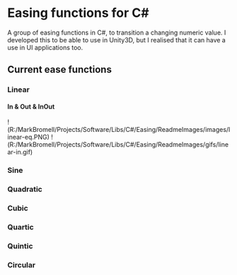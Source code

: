 # Easing functions for C#
A group of easing functions in C#, to transition a changing numeric value.
I developed this to be able to use in Unity3D, but I realised that it can have a use in UI applications too.

## Current ease functions
### Linear
#### In & Out & InOut
!(R:/MarkBromell/Projects/Software/Libs/C#/Easing/ReadmeImages/images/linear-eq.PNG)
!(R:/MarkBromell/Projects/Software/Libs/C#/Easing/ReadmeImages/gifs/linear-in.gif)

### Sine


### Quadratic


### Cubic


### Quartic


### Quintic


### Circular
